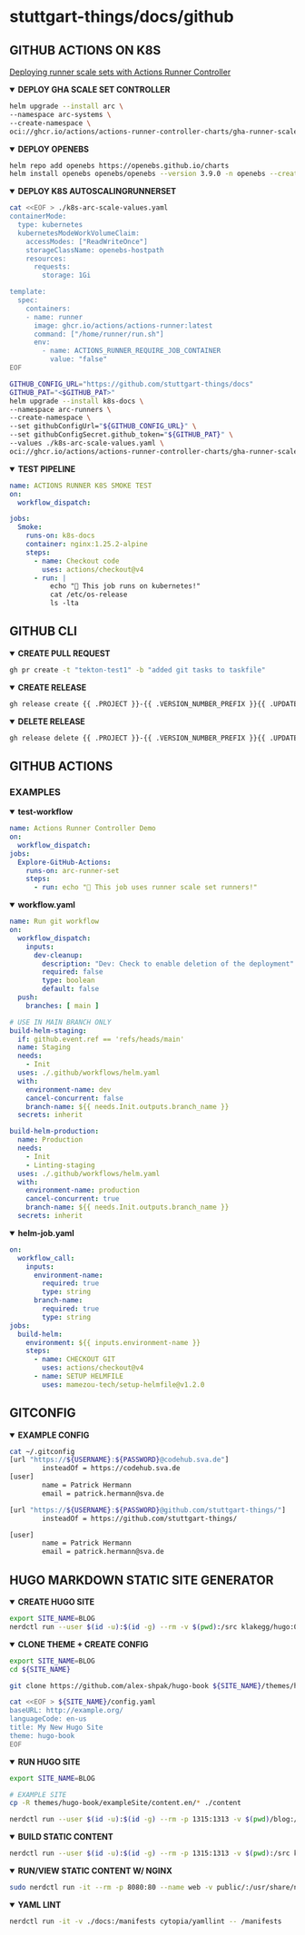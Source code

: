 # stuttgart-things/docs/github

## GITHUB ACTIONS ON K8S

[Deploying runner scale sets with Actions Runner Controller](https://docs.github.com/en/actions/hosting-your-own-runners/managing-self-hosted-runners-with-actions-runner-controller/deploying-runner-scale-sets-with-actions-runner-controller#using-docker-in-docker-or-kubernetes-mode-for-containers)

<details open><summary><b>DEPLOY GHA SCALE SET CONTROLLER</b></summary>

```bash
helm upgrade --install arc \
--namespace arc-systems \
--create-namespace \
oci://ghcr.io/actions/actions-runner-controller-charts/gha-runner-scale-set-controller
```

</details close>

<details open><summary><b>DEPLOY OPENEBS</b></summary>

```bash
helm repo add openebs https://openebs.github.io/charts
helm install openebs openebs/openebs --version 3.9.0 -n openebs --create-namespace
```

</details close>

<details open><summary><b>DEPLOY K8S AUTOSCALINGRUNNERSET</b></summary>

```bash
cat <<EOF > ./k8s-arc-scale-values.yaml
containerMode:
  type: kubernetes
  kubernetesModeWorkVolumeClaim:
    accessModes: ["ReadWriteOnce"]
    storageClassName: openebs-hostpath
    resources:
      requests:
        storage: 1Gi

template:
  spec:
    containers:
    - name: runner
      image: ghcr.io/actions/actions-runner:latest
      command: ["/home/runner/run.sh"]
      env:
        - name: ACTIONS_RUNNER_REQUIRE_JOB_CONTAINER
          value: "false"
EOF

GITHUB_CONFIG_URL="https://github.com/stuttgart-things/docs"
GITHUB_PAT="<$GITHUB_PAT>"
helm upgrade --install k8s-docs \
--namespace arc-runners \
--create-namespace \
--set githubConfigUrl="${GITHUB_CONFIG_URL}" \
--set githubConfigSecret.github_token="${GITHUB_PAT}" \
--values ./k8s-arc-scale-values.yaml \
oci://ghcr.io/actions/actions-runner-controller-charts/gha-runner-scale-set --version 0.6.1
```

</details close>

<details open><summary><b>TEST PIPELINE</b></summary>

```yaml
name: ACTIONS RUNNER K8S SMOKE TEST
on:
  workflow_dispatch:

jobs:
  Smoke:
    runs-on: k8s-docs
    container: nginx:1.25.2-alpine
    steps:
      - name: Checkout code
        uses: actions/checkout@v4
      - run: |
          echo "🎉 This job runs on kubernetes!"
          cat /etc/os-release
          ls -lta
```

</details close>

## GITHUB CLI

<details open><summary><b>CREATE PULL REQUEST</b></summary>

```bash
gh pr create -t "tekton-test1" -b "added git tasks to taskfile"
```

</details close>

<details open><summary><b>CREATE RELEASE</b></summary>

```bash
gh release create {{ .PROJECT }}-{{ .VERSION_NUMBER_PREFIX }}{{ .UPDATED_VERSION_NUMBER }} --notes "released chart artifcact for {{ .PROJECT }}" {{ .PACKAGE }}
```

</details close>

<details open><summary><b>DELETE RELEASE</b></summary>

```bash
gh release delete {{ .PROJECT }}-{{ .VERSION_NUMBER_PREFIX }}{{ .UPDATED_VERSION_NUMBER }} -y || true
```

</details close>

## GITHUB ACTIONS

### EXAMPLES

<details open><summary><b>test-workflow</b></summary>

```yaml
name: Actions Runner Controller Demo
on:
  workflow_dispatch:
jobs:
  Explore-GitHub-Actions:
    runs-on: arc-runner-set
    steps:
      - run: echo "🎉 This job uses runner scale set runners!"
```

</details close>

<details open><summary><b>workflow.yaml</b></summary>

```yaml
name: Run git workflow
on:
  workflow_dispatch:
    inputs:
      dev-cleanup:
        description: "Dev: Check to enable deletion of the deployment"
        required: false
        type: boolean
        default: false
  push:
    branches: [ main ]

# USE IN MAIN BRANCH ONLY
build-helm-staging:
  if: github.event.ref == 'refs/heads/main'
  name: Staging
  needs:
    - Init
  uses: ./.github/workflows/helm.yaml
  with:
    environment-name: dev
    cancel-concurrent: false
    branch-name: ${{ needs.Init.outputs.branch_name }}
  secrets: inherit

build-helm-production:
  name: Production
  needs:
    - Init
    - Linting-staging
  uses: ./.github/workflows/helm.yaml
  with:
    environment-name: production
    cancel-concurrent: true
    branch-name: ${{ needs.Init.outputs.branch_name }}
  secrets: inherit
```

</details close>

<details open><summary><b>helm-job.yaml</b></summary>

```yaml
on:
  workflow_call:
    inputs:
      environment-name:
        required: true
        type: string
      branch-name:
        required: true
        type: string
jobs:
  build-helm:
    environment: ${{ inputs.environment-name }}
    steps:
      - name: CHECKOUT GIT
        uses: actions/checkout@v4
      - name: SETUP HELMFILE
        uses: mamezou-tech/setup-helmfile@v1.2.0
```

</details close>

## GITCONFIG

<details open><summary><b>EXAMPLE CONFIG</b></summary>

```bash
cat ~/.gitconfig
[url "https://${USERNAME}:${PASSWORD}@codehub.sva.de"]
        insteadOf = https://codehub.sva.de
[user]
        name = Patrick Hermann
        email = patrick.hermann@sva.de

[url "https://${USERNAME}:${PASSWORD}@github.com/stuttgart-things/"]
        insteadOf = https://github.com/stuttgart-things/

[user]
        name = Patrick Hermann
        email = patrick.hermann@sva.de
```

</details close>

## HUGO MARKDOWN STATIC SITE GENERATOR

<details open><summary><b>CREATE HUGO SITE</b></summary>

```bash
export SITE_NAME=BLOG
nerdctl run --user $(id -u):$(id -g) --rm -v $(pwd):/src klakegg/hugo:0.107.0-ext-alpine new site ${SITE_NAME} > --format yaml
```

</details close>

<details open><summary><b>CLONE THEME + CREATE CONFIG</b></summary>

```bash
export SITE_NAME=BLOG
cd ${SITE_NAME}

git clone https://github.com/alex-shpak/hugo-book ${SITE_NAME}/themes/hugo-book

cat <<EOF > ${SITE_NAME}/config.yaml
baseURL: http://example.org/
languageCode: en-us
title: My New Hugo Site
theme: hugo-book
EOF
```

</details close>

<details open><summary><b>RUN HUGO SITE</b></summary>

```bash
export SITE_NAME=BLOG

# EXAMPLE SITE
cp -R themes/hugo-book/exampleSite/content.en/* ./content

nerdctl run --user $(id -u):$(id -g) --rm -p 1315:1313 -v $(pwd)/blog:/src klakegg/hugo:0.107.0-ext-alpine server
```

</details close>

<details open><summary><b>BUILD STATIC CONTENT</b></summary>

```bash
nerdctl run --user $(id -u):$(id -g) --rm -p 1315:1313 -v $(pwd):/src klakegg/hugo:0.107.0-ext-alpine --verbose --destination public
```

</details close>

<details open><summary><b>RUN/VIEW STATIC CONTENT W/ NGINX</b></summary>

```bash
sudo nerdctl run -it --rm -p 8080:80 --name web -v public/:/usr/share/nginx/html nginx
```

</details close>

<details open><summary><b>YAML LINT</b></summary>

```bash
nerdctl run -it -v ./docs:/manifests cytopia/yamllint -- /manifests
```

</details close>
